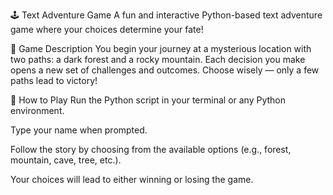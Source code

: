 🕹️ Text Adventure Game
A fun and interactive Python-based text adventure game where your choices determine your fate!

📜 Game Description
You begin your journey at a mysterious location with two paths: a dark forest and a rocky mountain. Each decision you make opens a new set of challenges and outcomes. Choose wisely — only a few paths lead to victory!

🚀 How to Play
Run the Python script in your terminal or any Python environment.

Type your name when prompted.

Follow the story by choosing from the available options (e.g., forest, mountain, cave, tree, etc.).

Your choices will lead to either winning or losing the game.

